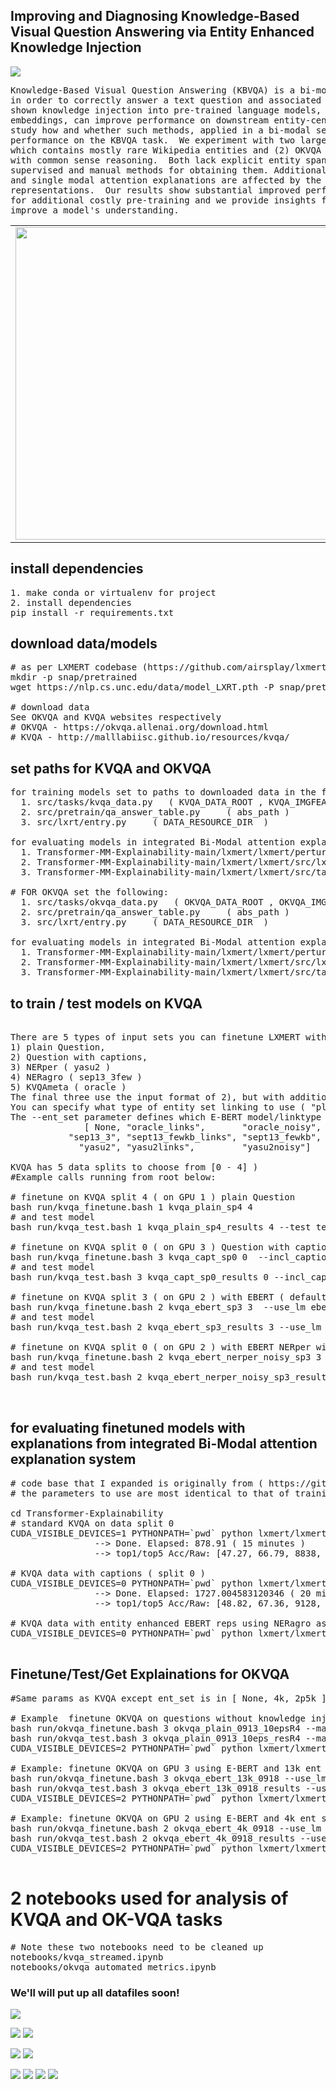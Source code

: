 ## Improving and Diagnosing Knowledge-Based Visual Question Answering via Entity Enhanced Knowledge Injection

![](figs/arch_diagram.png?raw=true)

<pre>
Knowledge-Based Visual Question Answering (KBVQA) is a bi-modal task requiring external world knowledge 
in order to correctly answer a text question and associated image. Recent single modality text work has 
shown knowledge injection into pre-trained language models, specifically entity enhanced knowledge graph 
embeddings, can improve performance on downstream entity-centric tasks.  In this work, we empirically 
study how and whether such methods, applied in a bi-modal setting, can improve an existing VQA system's 
performance on the KBVQA task.  We experiment with two large publicly available VQA datasets, (1) KVQA 
which contains mostly rare Wikipedia entities and (2) OKVQA which is less entity-centric and more aligned 
with common sense reasoning.  Both lack explicit entity spans and we study the effect of different weakly 
supervised and manual methods for obtaining them. Additionally we analyze how recently proposed bi-modal 
and single modal attention explanations are affected by the incorporation of such entity enhanced 
representations.  Our results show substantial improved performance on the KBVQA task without the need 
for additional costly pre-training and we provide insights for when entity knowledge injection helps 
improve a model's understanding.  
</pre>


<table><tr>
  <td><img src="figs/figs_kvqa_acc.png" width="500" /></td>
  <td><img src="figs/figs_okvqa_acc.png" width="500" /> </td>
  </tr></table>




## install dependencies
<pre>
1. make conda or virtualenv for project
2. install dependencies 
pip install -r requirements.txt
</pre>


## download data/models 
<pre>
# as per LXMERT codebase (https://github.com/airsplay/lxmert)  get their pre-trained model 
mkdir -p snap/pretrained 
wget https://nlp.cs.unc.edu/data/model_LXRT.pth -P snap/pretrained

# download data 
See OKVQA and KVQA websites respectively
# OKVQA - https://okvqa.allenai.org/download.html
# KVQA - http://malllabiisc.github.io/resources/kvqa/
</pre>

## set paths for KVQA and OKVQA
<pre>
for training models set to paths to downloaded data in the following for KVQA  
  1. src/tasks/kvqa_data.py   ( KVQA_DATA_ROOT , KVQA_IMGFEAT_ROOT, abs_path )
  2. src/pretrain/qa_answer_table.py     ( abs_path ) 
  3. src/lxrt/entry.py     ( DATA_RESOURCE_DIR  )
  
for evaluating models in integrated Bi-Modal attention explanation system, ( i refer to this as the integrated way) set the following paths.
  1. Transformer-MM-Explainability-main/lxmert/lxmert/perturb_kvqa.py ( KVQA_VAL_PATH, KVQA_IMGFEAT_ROOT, KVQA_URL, load_lxmert_qa_hf)
  2. Transformer-MM-Explainability-main/lxmert/lxmert/src/lxmert_lrp_ebert.py  (  def load(cls, path), DATA_RESOURCE_DIR )
  3. Transformer-MM-Explainability-main/lxmert/lxmert/src/tasks/kvqa_data.py   ( KVQA_DATA_ROOT, KVQA_IMGFEAT_ROOT, abs_path )
  
# FOR OKVQA set the following:
  1. src/tasks/okvqa_data.py   ( OKVQA_DATA_ROOT , OKVQA_IMGFEAT_ROOT, abs_path )
  2. src/pretrain/qa_answer_table.py     ( abs_path ) 
  3. src/lxrt/entry.py     ( DATA_RESOURCE_DIR  )
  
for evaluating models in integrated Bi-Modal attention explanation system,  set the following paths.
  1. Transformer-MM-Explainability-main/lxmert/lxmert/perturb_okvqa.py ( OKVQA_VAL_PATH, OKVQA_IMGFEAT_ROOT, OKVQA_URL, load_lxmert_qa_hf)
  2. Transformer-MM-Explainability-main/lxmert/lxmert/src/lxmert_lrp_ebert.py  (  def load(cls, path), DATA_RESOURCE_DIR )
  3. Transformer-MM-Explainability-main/lxmert/lxmert/src/tasks/kvqa_data.py   ( OKVQA_DATA_ROOT, OKVQA_IMGFEAT_ROOT, abs_path )
</pre>

## to train / test models on KVQA 
<pre>

There are 5 types of input sets you can finetune LXMERT with
1) plain Question, 
2) Question with captions, 
3) NERper ( yasu2 ) 
4) NERagro ( sep13_3few )
5) KVQAmeta ( oracle ) 
The final three use the input format of 2), but with additioanl E-BERT knowledge injection based on the entity sets provided.  
You can specify what type of entity set linking to use ( "plain", "link", "noisy") for the E-BERT methods as well.
The --ent_set parameter defines which E-BERT model/linktype to use
              [ None, "oracle_links",       "oracle_noisy",     <-- KVQAmeta (as is, links, noisy)
           "sep13_3", "sept13_fewkb_links", "sept13_fewkb",     <--- NERagro (as is, links, noisy)
             "yasu2", "yasu2links",         "yasu2noisy"]       <--- NERper (as is, links, noisy)

KVQA has 5 data splits to choose from [0 - 4] )
#Example calls running from root below:

# finetune on KVQA split 4 ( on GPU 1 ) plain Question
bash run/kvqa_finetune.bash 1 kvqa_plain_sp4 4
# and test model
bash run/kvqa_test.bash 1 kvqa_plain_sp4_results 4 --test test_kvqa --load snap/kvqa/kvqa_plain_sp4_4/BEST

# finetune on KVQA split 0 ( on GPU 3 ) Question with captions 
bash run/kvqa_finetune.bash 3 kvqa_capt_sp0 0  --incl_caption --max_len 100
# and test model
bash run/kvqa_test.bash 3 kvqa_capt_sp0_results 0 --incl_caption --max_len 100 --test test_kvqa --load snap/kvqa/kvqa_capt_sp0_0/BEST

# finetune on KVQA split 3 ( on GPU 2 ) with EBERT ( defaults to KVQAmeta "as is" )
bash run/kvqa_finetune.bash 2 kvqa_ebert_sp3 3  --use_lm ebert --max_len 100
# and test model
bash run/kvqa_test.bash 2 kvqa_ebert_sp3_results 3 --use_lm ebert --max_len 100 --test test_kvqa --load snap/kvqa/kvqa_ebert_sp3_3/BEST

# finetune on KVQA split 0 ( on GPU 2 ) with EBERT NERper with noisy linktype 
bash run/kvqa_finetune.bash 2 kvqa_ebert_nerper_noisy_sp3 3  --use_lm ebert --ent_set yasu2noisy --max_len 100
# and test model
bash run/kvqa_test.bash 2 kvqa_ebert_nerper_noisy_sp3_results 3 --use_lm ebert --ent_set yasu2noisy --max_len 100 --test test_kvqa --load snap/kvqa/kvqa_ebert_nerper_noisy_sp3_3/BEST


</pre>

## for evaluating finetuned models with explanations from integrated Bi-Modal attention explanation system 
<pre>
# code base that I expanded is originally from ( https://github.com/hila-chefer/Transformer-MM-Explainability )
# the parameters to use are most identical to that of training

cd Transformer-Explainability
# standard KVQA on data split 0 
CUDA_VISIBLE_DEVICES=1 PYTHONPATH=`pwd` python lxmert/lxmert/perturbation_kvqa.py --split_num 0 --test test_kvqa --load /home/diego/adv_comp_viz21/lxmert/orig_code/lxmert/snap/kvqa/kvqa_plain_sp0_0/BEST --pred_out experiments/kvqa_plain_0_830.json
                --> Done. Elapsed: 878.91 ( 15 minutes )
                --> top1/top5 Acc/Raw: [47.27, 66.79, 8838, 12487, 18697]

# KVQA data with captions ( split 0 )
CUDA_VISIBLE_DEVICES=0 PYTHONPATH=`pwd` python lxmert/lxmert/perturbation_kvqa.py --num-samples=0 --incl_caption  --method ours_no_lrp --is-text-pert true --is-positive-pert true --split_num 0 --test test_kvqa --load /home/diego/adv_comp_viz21/lxmert/orig_code/lxmert/snap/kvqa/kvqa_capt_sp0_0/BEST --pred_out experiments/kvqa_capt_0_830.json
                --> Done. Elapsed: 1727.004583120346 ( 20 minutes )
                --> top1/top5 Acc/Raw: [48.82, 67.36, 9128, 12595, 18697]

# KVQA data with entity enhanced EBERT reps using NERagro as is
CUDA_VISIBLE_DEVICES=0 PYTHONPATH=`pwd` python lxmert/lxmert/perturbation_kvqa.py --use_lm ebert --ent_set sep13_3 --split_num 0 --test test_kvqa --load ../snap/kvqa/kvqa_sep13_3span_0v5_0/BEST --pred_out experiments/kvqa_ebert_0_sep13_3.json

</pre>

## Finetune/Test/Get Explainations for OKVQA
<pre>
#Same params as KVQA except ent_set is in [ None, 4k, 2p5k ]  #defaults to 13k 

# Example  finetune OKVQA on questions without knowledge injection, test and get explanations
bash run/okvqa_finetune.bash 3 okvqa_plain_0913_10epsR4 --max_len 50
bash run/okvqa_test.bash 3 okvqa_plain_0913_10eps_resR4 --max_len 50 --test test_tv --load snap/okvqa/okvqa_plain_0913_10epsR4/LAST
CUDA_VISIBLE_DEVICES=2 PYTHONPATH=`pwd` python lxmert/lxmert/perturbation_okvqa.py --test val --load /home/diego/adv_comp_viz21/lxmert/orig_code/lxmert_gen/snap/okvqa/okvqa_plain_0913_10epsR4/LAST  --pred_out experiments/okvqa_ebert_0913_10epsR4.json
 
# Example: finetune OKVQA on GPU 3 using E-BERT and 13k ent set, test and get explanations
bash run/okvqa_finetune.bash 3 okvqa_ebert_13k_0918 --use_lm ebert --max_len 50 
bash run/okvqa_test.bash 3 okvqa_ebert_13k_0918_results --use_lm ebert --max_len 50 --test test_tv --load snap/okvqa/okvqa_ebert_13k_0918/LAST
CUDA_VISIBLE_DEVICES=2 PYTHONPATH=`pwd` python lxmert/lxmert/perturbation_okvqa.py --use_lm ebert  --test val --load /home/diego/adv_comp_viz21/lxmert/orig_code/lxmert_gen/snap/okvqa/okvqa_ebert_13k_0918/LAST  --pred_out experiments/okvqa_ebert_13k_0918.json

# Example: finetune OKVQA on GPU 2 using E-BERT and 4k ent set, test and get explanations
bash run/okvqa_finetune.bash 2 okvqa_ebert_4k_0918 --use_lm ebert --ent_set 4k --max_len 50
bash run/okvqa_test.bash 2 okvqa_ebert_4k_0918_results --use_lm ebert --ent_set 4k  --max_len 50 --test test_tv --load snap/okvqa/okvqa_ebert_4k_0918/LAST
CUDA_VISIBLE_DEVICES=2 PYTHONPATH=`pwd` python lxmert/lxmert/perturbation_okvqa.py --use_lm ebert  --ent_set 4k  --test val --load /home/diego/adv_comp_viz21/lxmert/orig_code/lxmert_gen/snap/okvqa/okvqa_ebert_4k_0918/LAST  --pred_out experiments/okvqa_ebert_4k_0918.json

</pre>

# 2 notebooks used for analysis of KVQA and OK-VQA tasks
<pre>
# Note these two notebooks need to be cleaned up
notebooks/kvqa_streamed.ipynb
notebooks/okvqa_automated_metrics.ipynb
</pre>

### We'll will put up all datafiles soon!

![](figs/figs_kvqa_acc_all.png?raw=true)

![](figs/figs_kvqa_qt_conf.png?raw=true)
![](figs/figs_bmgae_trf_kvqa.png?raw=true)

![](figs/figs_kvqa_sub_spt.png?raw=true)
![](figs/figs_kvqa_ques.png?raw=true)

![](figs/figs_bmgae_q1.png?raw=true)
![](figs/figs_bmgae_q2.png?raw=true)
![](figs/figs_bmgae_hurt_q1.png?raw=true)
![](figs/figs_bmgae_hurt_q2.png?raw=true)

